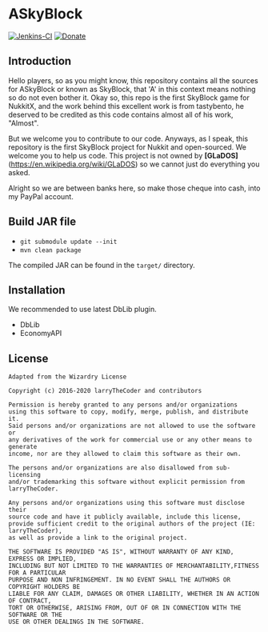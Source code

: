 # ASkyBlock
[![Jenkins-CI](https://jenkins.potatohome.xyz/job/ASkyBlock/badge/icon)](https://jenkins.potatohome.xyz/job/ASkyBlock)
[![Donate](https://img.shields.io/badge/Donate-PayPal-green.svg)](https://www.paypal.me/Permeable)

Introduction
-------------
Hello players, so as you might know, this repository contains all the
sources for ASkyBlock or known as SkyBlock, that 'A' in this context
means nothing so do not even bother it. Okay so, this repo is the first
SkyBlock game for NukkitX, and the work behind this excellent work is
from tastybento, he deserved to be credited as this code contains almost
all of his work, "Almost".

But we welcome you to contribute to our code. Anyways, as I speak, this
repository is the first SkyBlock project for Nukkit and open-sourced. We
welcome you to help us code. This project is not owned by
__[GLaDOS]__(https://en.wikipedia.org/wiki/GLaDOS) so we cannot just do
everything you asked.

Alright so we are between banks here, so make those cheque into cash,
into my PayPal account.

Build JAR file
-------------
- `git submodule update --init`
- `mvn clean package`

The compiled JAR can be found in the `target/` directory.

Installation
-------------
We recommended to use latest DbLib plugin.

* DbLib
* EconomyAPI

License
---------

    Adapted from the Wizardry License

    Copyright (c) 2016-2020 larryTheCoder and contributors

    Permission is hereby granted to any persons and/or organizations
    using this software to copy, modify, merge, publish, and distribute it.
    Said persons and/or organizations are not allowed to use the software or
    any derivatives of the work for commercial use or any other means to generate
    income, nor are they allowed to claim this software as their own.

    The persons and/or organizations are also disallowed from sub-licensing
    and/or trademarking this software without explicit permission from larryTheCoder.

    Any persons and/or organizations using this software must disclose their
    source code and have it publicly available, include this license,
    provide sufficient credit to the original authors of the project (IE: larryTheCoder),
    as well as provide a link to the original project.

    THE SOFTWARE IS PROVIDED "AS IS", WITHOUT WARRANTY OF ANY KIND, EXPRESS OR IMPLIED,
    INCLUDING BUT NOT LIMITED TO THE WARRANTIES OF MERCHANTABILITY,FITNESS FOR A PARTICULAR
    PURPOSE AND NON INFRINGEMENT. IN NO EVENT SHALL THE AUTHORS OR COPYRIGHT HOLDERS BE
    LIABLE FOR ANY CLAIM, DAMAGES OR OTHER LIABILITY, WHETHER IN AN ACTION OF CONTRACT,
    TORT OR OTHERWISE, ARISING FROM, OUT OF OR IN CONNECTION WITH THE SOFTWARE OR THE
    USE OR OTHER DEALINGS IN THE SOFTWARE.
